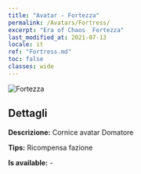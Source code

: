 ```yaml
---
title: "Avatar - Fortezza"
permalink: /Avatars/Fortress/
excerpt: "Era of Chaos  Fortezza"
last_modified_at: 2021-07-13
locale: it
ref: "Fortress.md"
toc: false
classes: wide
---
```

 ![Fortezza](/images/a/avatarFrame_46.png)

## Dettagli

 **Descrizione:** Cornice avatar Domatore 

 **Tips:** Ricompensa fazione 

 **Is available:**  - 


